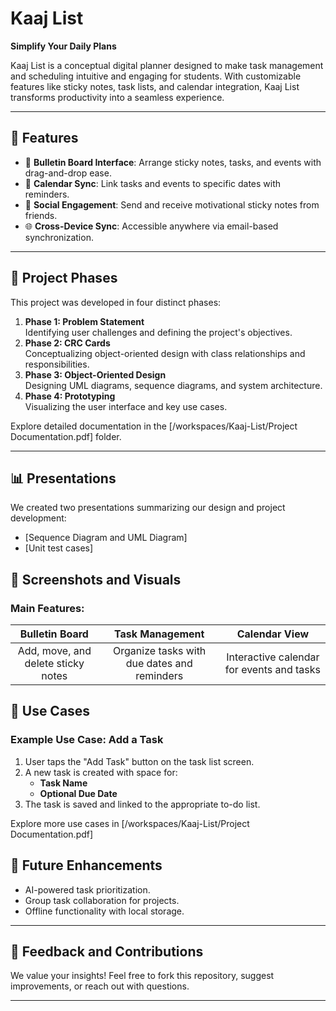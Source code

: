 
# Kaaj List
**Simplify Your Daily Plans**

Kaaj List is a conceptual digital planner designed to make task management and scheduling intuitive and engaging for students. With customizable features like sticky notes, task lists, and calendar integration, Kaaj List transforms productivity into a seamless experience.

---

## 🧩 Features
- 📌 **Bulletin Board Interface**: Arrange sticky notes, tasks, and events with drag-and-drop ease.
- 📅 **Calendar Sync**: Link tasks and events to specific dates with reminders.
- 🤝 **Social Engagement**: Send and receive motivational sticky notes from friends.
- 🌐 **Cross-Device Sync**: Accessible anywhere via email-based synchronization.

---

## 📂 Project Phases
This project was developed in four distinct phases:
1. **Phase 1: Problem Statement**  
   Identifying user challenges and defining the project's objectives.
2. **Phase 2: CRC Cards**  
   Conceptualizing object-oriented design with class relationships and responsibilities.
3. **Phase 3: Object-Oriented Design**  
   Designing UML diagrams, sequence diagrams, and system architecture.
4. **Phase 4: Prototyping**  
   Visualizing the user interface and key use cases.

Explore detailed documentation in the [/workspaces/Kaaj-List/Project Documentation.pdf] folder.

---

## 📊 Presentations
We created two presentations summarizing our design and project development:
- [Sequence Diagram and UML Diagram]
- [Unit test cases]

## 🎨 Screenshots and Visuals
### Main Features:
| **Bulletin Board** | **Task Management** | **Calendar View** |
|:-------------------:|:-------------------:|:-----------------:|
| Add, move, and delete sticky notes | Organize tasks with due dates and reminders | Interactive calendar for events and tasks |



## 📜 Use Cases
### Example Use Case: Add a Task
1. User taps the "Add Task" button on the task list screen.
2. A new task is created with space for:
   - **Task Name**
   - **Optional Due Date**
3. The task is saved and linked to the appropriate to-do list.

Explore more use cases in [/workspaces/Kaaj-List/Project Documentation.pdf]

## 🚀 Future Enhancements
- AI-powered task prioritization.
- Group task collaboration for projects.
- Offline functionality with local storage.

---

## 📧 Feedback and Contributions
We value your insights! Feel free to fork this repository, suggest improvements, or reach out with questions.

---

